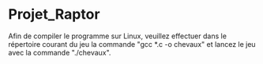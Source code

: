 # Projet_Raptor

Afin de compiler le programme sur Linux, veuillez effectuer dans le répertoire courant du jeu la commande "gcc *.c -o chevaux"
et lancez le jeu avec la commande "./chevaux".
